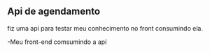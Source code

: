 

## Api de agendamento

fiz uma api para testar meu conhecimento no front consumindo ela.

-Meu front-end comsumindo a api <a href=""></a>


